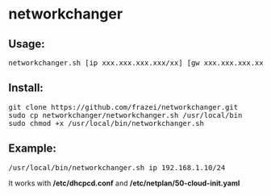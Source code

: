 <h1>networkchanger</h1>

<h2>Usage:</h2>
<pre>
networkchanger.sh [ip xxx.xxx.xxx.xxx/xx] [gw xxx.xxx.xxx.xxx] [dns xxx.xxx.xxx.xxx,[xxx.xxx.xxx.xxx]]  
</pre>
<h2>Install:</h2>
<pre>
git clone https://github.com/frazei/networkchanger.git
sudo cp networkchanger/networkchanger.sh /usr/local/bin
sudo chmod +x /usr/local/bin/networkchanger.sh
</pre>
<h2>Example:</h2>
<pre>
/usr/local/bin/networkchanger.sh ip 192.168.1.10/24
</pre>
It works with <strong>/etc/dhcpcd.conf</strong> and <strong>/etc/netplan/50-cloud-init.yaml</strong>

